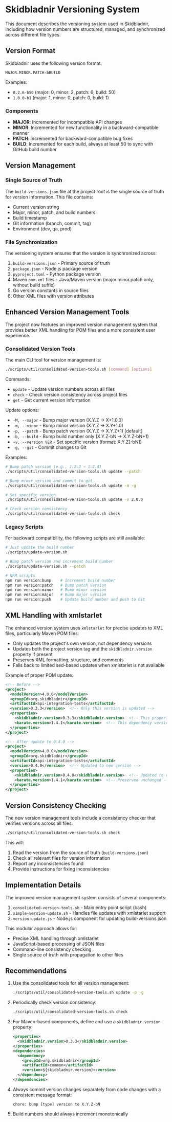 # Skidbladnir Versioning System

This document describes the versioning system used in Skidbladnir, including how version numbers are structured, managed, and synchronized across different file types.

## Version Format

Skidbladnir uses the following version format:

```
MAJOR.MINOR.PATCH-bBUILD
```

Examples:
- `0.2.6-b50` (major: 0, minor: 2, patch: 6, build: 50)
- `1.0.0-b1` (major: 1, minor: 0, patch: 0, build: 1)

### Components

- **MAJOR**: Incremented for incompatible API changes
- **MINOR**: Incremented for new functionality in a backward-compatible manner
- **PATCH**: Incremented for backward-compatible bug fixes
- **BUILD**: Incremented for each build, always at least 50 to sync with GitHub build number

## Version Management

### Single Source of Truth

The `build-versions.json` file at the project root is the single source of truth for version information. This file contains:

- Current version string
- Major, minor, patch, and build numbers
- Build timestamp
- Git information (branch, commit, tag)
- Environment (dev, qa, prod)

### File Synchronization

The versioning system ensures that the version is synchronized across:

1. `build-versions.json` - Primary source of truth
2. `package.json` - Node.js package version
3. `pyproject.toml` - Python package version
4. Maven `pom.xml` files - Java/Maven version (major.minor.patch only, without build suffix)
5. Go version constants in source files
6. Other XML files with version attributes

## Enhanced Version Management Tools

The project now features an improved version management system that provides better XML handling for POM files and a more consistent user experience.

### Consolidated Version Tools

The main CLI tool for version management is:

```bash
./scripts/util/consolidated-version-tools.sh [command] [options]
```

Commands:
- `update` - Update version numbers across all files
- `check` - Check version consistency across project files  
- `get` - Get current version information

Update options:
- `-M, --major` - Bump major version (X.Y.Z → X+1.0.0)
- `-m, --minor` - Bump minor version (X.Y.Z → X.Y+1.0)
- `-p, --patch` - Bump patch version (X.Y.Z → X.Y.Z+1) [default]
- `-b, --build` - Bump build number only (X.Y.Z-bN → X.Y.Z-bN+1)
- `-v, --version VER` - Set specific version (format: X.Y.Z[-bN])
- `-g, --git` - Commit changes to Git

Examples:
```bash
# Bump patch version (e.g., 1.2.3 → 1.2.4)
./scripts/util/consolidated-version-tools.sh update --patch

# Bump minor version and commit to git
./scripts/util/consolidated-version-tools.sh update -m -g

# Set specific version
./scripts/util/consolidated-version-tools.sh update -v 2.0.0

# Check version consistency
./scripts/util/consolidated-version-tools.sh check
```

### Legacy Scripts

For backward compatibility, the following scripts are still available:

```bash
# Just update the build number
./scripts/update-version.sh

# Bump patch version and increment build number
./scripts/update-version.sh --patch

# NPM scripts
npm run version:bump    # Increment build number
npm run version:patch   # Bump patch version
npm run version:minor   # Bump minor version
npm run version:major   # Bump major version
npm run version:push    # Update build number and push to Git
```

## XML Handling with xmlstarlet

The enhanced version system uses `xmlstarlet` for precise updates to XML files, particularly Maven POM files:

- Only updates the project's own version, not dependency versions
- Updates both the project version tag and the `skidbladnir.version` property if present
- Preserves XML formatting, structure, and comments
- Falls back to limited sed-based updates when xmlstarlet is not available

Example of proper POM update:

```xml
<!-- Before -->
<project>
  <modelVersion>4.0.0</modelVersion>
  <groupId>org.skidbladnir</groupId>
  <artifactId>api-integration-tests</artifactId>
  <version>0.3.3</version>  <!-- Only this version is updated -->
  <properties>
    <skidbladnir.version>0.3.3</skidbladnir.version>  <!-- This property is updated -->
    <karate.version>1.4.1</karate.version>  <!-- This dependency version is preserved -->
  </properties>
</project>

<!-- After update to 0.4.0 -->
<project>
  <modelVersion>4.0.0</modelVersion>
  <groupId>org.skidbladnir</groupId>
  <artifactId>api-integration-tests</artifactId>
  <version>0.4.0</version>  <!-- Updated to new version -->
  <properties>
    <skidbladnir.version>0.4.0</skidbladnir.version>  <!-- Updated to new version -->
    <karate.version>1.4.1</karate.version>  <!-- Preserved unchanged -->
  </properties>
</project>
```

## Version Consistency Checking

The new version management tools include a consistency checker that verifies versions across all files:

```bash
./scripts/util/consolidated-version-tools.sh check
```

This will:
1. Read the version from the source of truth (`build-versions.json`)
2. Check all relevant files for version information
3. Report any inconsistencies found
4. Provide instructions for fixing inconsistencies

## Implementation Details

The improved version management system consists of several components:

1. `consolidated-version-tools.sh` - Main entry point script (bash)
2. `simple-version-update.sh` - Handles file updates with xmlstarlet support
3. `version-update.js` - Node.js component for updating build-versions.json

This modular approach allows for:
- Precise XML handling through xmlstarlet
- JavaScript-based processing of JSON files
- Command-line consistency checking
- Single source of truth with propagation to other files

## Recommendations

1. Use the consolidated tools for all version management:
   ```bash
   ./scripts/util/consolidated-version-tools.sh update -p -g
   ```

2. Periodically check version consistency:
   ```bash
   ./scripts/util/consolidated-version-tools.sh check
   ```

3. For Maven-based components, define and use a `skidbladnir.version` property:
   ```xml
   <properties>
     <skidbladnir.version>0.3.3</skidbladnir.version>
   </properties>
   <dependencies>
     <dependency>
       <groupId>org.skidbladnir</groupId>
       <artifactId>common</artifactId>
       <version>${skidbladnir.version}</version>
     </dependency>
   </dependencies>
   ```

4. Always commit version changes separately from code changes with a consistent message format:
   ```
   chore: bump [type] version to X.Y.Z-bN
   ```

5. Build numbers should always increment monotonically